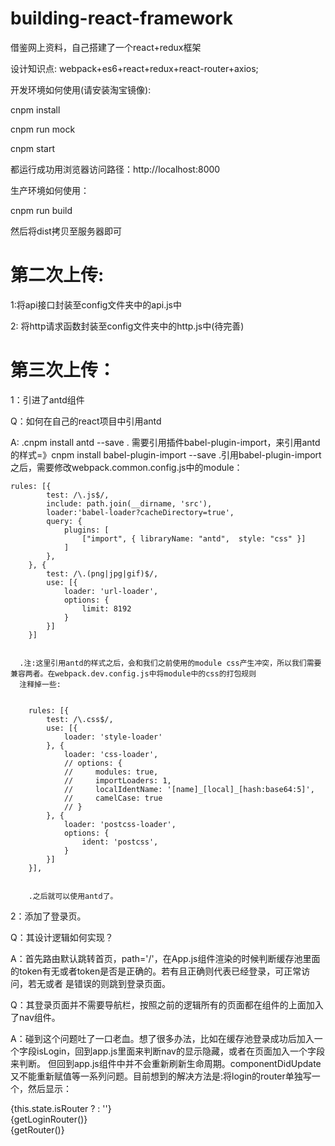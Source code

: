 # building-react-framework
借鉴网上资料，自己搭建了一个react+redux框架

设计知识点: webpack+es6+react+redux+react-router+axios;

开发环境如何使用(请安装淘宝镜像): 

cnpm install

cnpm run mock

cnpm start

都运行成功用浏览器访问路径：http://localhost:8000

生产环境如何使用：

cnpm run build

然后将dist拷贝至服务器即可


# 第二次上传:

1:将api接口封装至config文件夹中的api.js中


2: 将http请求函数封装至config文件夹中的http.js中(待完善)

# 第三次上传：

1：引进了antd组件

Q：如何在自己的react项目中引用antd

A: .cnpm install antd --save
   . 需要引用插件babel-plugin-import，来引用antd的样式=》cnpm install babel-plugin-import --save
   .引用babel-plugin-import之后，需要修改webpack.common.config.js中的module：
   
   
    rules: [{
            test: /\.js$/,
            include: path.join(__dirname, 'src'),
            loader:'babel-loader?cacheDirectory=true',
            query: {
                plugins: [
                    ["import", { libraryName: "antd",  style: "css" }]
                ]
            },
        }, {
            test: /\.(png|jpg|gif)$/,
            use: [{
                loader: 'url-loader',
                options: {
                    limit: 8192
                }
            }]
        }]
        
        
      .注:这里引用antd的样式之后，会和我们之前使用的module css产生冲突，所以我们需要兼容两者。在webpack.dev.config.js中将module中的css的打包规则
      注释掉一些:
      
      
        rules: [{
            test: /\.css$/,
            use: [{
                loader: 'style-loader'
            }, {
                loader: 'css-loader',
                // options: {
                //     modules: true,
                //     importLoaders: 1,
                //     localIdentName: '[name]_[local]_[hash:base64:5]',
                //     camelCase: true
                // }
            }, {
                loader: 'postcss-loader',
                options: {
                    ident: 'postcss',
                }
            }]
        }],
        
        
        .之后就可以使用antd了。
2：添加了登录页。

Q：其设计逻辑如何实现？

A：首先路由默认跳转首页，path='/'，在App.js组件渲染的时候判断缓存池里面的token有无或者token是否是正确的。若有且正确则代表已经登录，可正常访问，若无或者
  是错误的则跳到登录页面。
  
Q：其登录页面并不需要导航栏，按照之前的逻辑所有的页面都在组件的上面加入了nav组件。

A：碰到这个问题吐了一口老血。想了很多办法，比如在缓存池登录成功后加入一个字段isLogin，回到app.js里面来判断nav的显示隐藏，或者在页面加入一个字段来判断。
  但回到app.js组件中并不会重新刷新生命周期。componentDidUpdate又不能重新赋值等一系列问题。目前想到的解决方法是:将login的router单独写一个，然后显示：
  
  
  <div> 
        {this.state.isRouter ? <Redirect push to="/login" /> : ''}  
         <div>{getLoginRouter()}</div>
         <div><Nav/>{getRouter()}</div> 
   </div>
  
   
